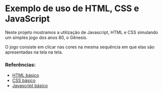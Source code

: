 # Exemplo de uso de HTML, CSS e JavaScript    

Neste projeto mostramos a utilização de Javascript, HTML e CSS simulando um simples jogo dos anos 80, o Gênesis.

O jogo consiste em clicar nas cores na mesma sequência em que elas são apresentadas na tela na tela.

### Referências:

* [HTML básico](https://www.w3schools.com/html/)
* [CSS básico](https://developer.mozilla.org/pt-BR/docs/Web/CSS)
* [Javascript básico](https://developer.mozilla.org/pt-BR/docs/Web/JavaScript)
 

